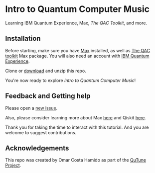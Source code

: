 # Intro to Quantum Computer Music
Learning IBM Quantum Experience, Max, _The QAC Toolkit_, and more.

## Installation
Before starting, make sure you have [Max](http://cycling74.com) installed, as well as [The QAC toolkit](http://quantumland.art/qac) Max package. You will also need an account with [IBM Quantum Experience](quantum-computing.ibm.com).

Clone or [download](https://github.com/iccmr-quantum/The-Quantum-Computer-Music-Tutorial/archive/refs/heads/main.zip) and unzip this repo.

You're now ready to explore _Intro to Quantum Computer Music_!

## Feedback and Getting help
Please open a [new issue](https://github.com/iccmr-quantum/The-QuTune-Max-Tutorial/issues/new).

Also, please consider learning more about Max [here](https://cycling74.com/get-started) and Qiskit [here](https://qiskit.org/learn).

Thank you for taking the time to interact with this tutorial. And you are welcome to suggest contributions.

## Acknowledgements
This repo was created by Omar Costa Hamido as part of the [QuTune Project](https://iccmr-quantum.github.io/).
